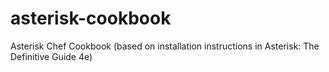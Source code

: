 asterisk-cookbook
=================

Asterisk Chef Cookbook (based on installation instructions in Asterisk: The Definitive Guide 4e)
